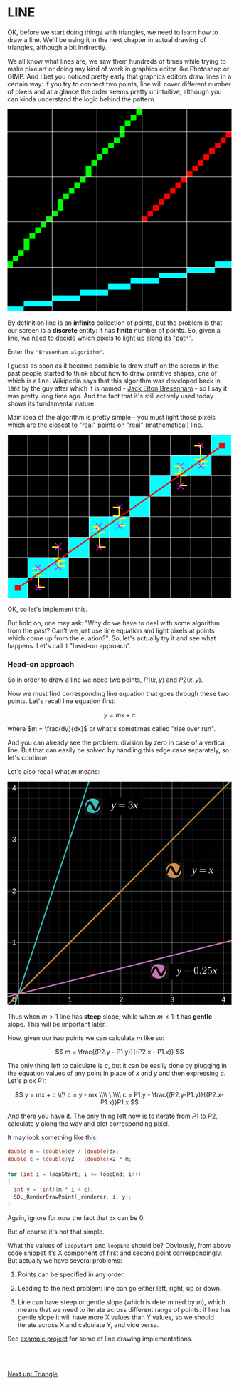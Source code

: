 # LINE

OK, before we start doing things with triangles, we need to learn how to draw a line. We'll be using it in the next chapter in actual drawing of triangles, although a bit indirectly. 

We all know what lines are, we saw them hundreds of times while trying to make pixelart or doing any kind of work in graphics editor like Photoshop or GIMP. And I bet you noticed pretty early that graphics editors draw lines in a certain way: if you try to connect two points, line will cover different number of pixels and at a glance the order seems pretty unintuitive, although you can kinda understand the logic behind the pattern.

<img title="" src="images/lines.png" alt="Several lines (zoomed out)" data-align="center">

By definition line is an **infinite** collection of points, but the problem is that our screen is a **discrete** entity: it has **finite** number of points. So, given a line, we need to decide which pixels to light up along its "path". 

Enter the `"Bresenham algorithm"`.

I guess as soon as it became possible to draw stuff on the screen in the past people started to think about how to draw primitive shapes, one of which is a line. Wikipedia says that this algorithm was developed back in `1962` by the guy after which it is named - [Jack Elton Bresenham](https://en.wikipedia.org/wiki/Bresenham%27s_line_algorithm) - so I say it was pretty long time ago. And the fact that it's still actively used today shows its fundamental nature.

Main idea of the algorithm is pretty simple - you must light those pixels which are the closest to "real" points on "real" (mathematical) line.

<img src="images/line-drawing.png" title="" alt="" data-align="center">

OK, so let's implement this.

But hold on, one may ask: "Why do we have to deal with some algorithm from the past? Can't we just use line equation and light pixels at points which come up from the euation?". So, let's actually try it and see what happens. Let's call it "head-on approach".

### Head-on approach

So in order to draw a line we need two points, $P1(x, y)$ and $P2(x, y)$.

Now we must find corresponding line equation that goes through these two points. Let's recall line equation first:

$$
y = mx + c
$$

where $m = \frac{dy}{dx}$ or what's sometimes called "rise over run". 

And you can already see the problem: division by zero in case of a vertical line. But that can easily be solved by handling this edge case separately, so let's continue.

Let's also recall what $m$ means:

![](images/line-m.png)

Thus when $m > 1$ line has **steep** slope, while when $m < 1$ it has **gentle** slope. This will be important later.

Now, given our two points we can calculate $m$ like so:

$$
m = \frac{(P2.y - P1.y)}{(P2.x - P1.x)}
$$

The only thing left to calculate is $c$, but it can be easily done by plugging in the equation values of any point in place of $x$ and $y$ and then expressing $c$. Let's pick $P1$:

$$
y = mx + c
\\\\
c = y - mx
\\\\
\ \\\\
c = P1.y - \frac{(P2.y-P1.y)}{(P2.x-P1.x)}P1.x
$$

And there you have it. The only thing left now is to iterate from $P1$ to $P2$, calculate $y$ along the way and plot corresponding pixel.

It may look something like this:

```cpp
double m = (double)dy / (double)dx;
double c = (double)y2 - (double)x2 * m;

for (int i = loopStart; i <= loopEnd; i++)
{
  int y = (int)(m * i + c);
  SDL_RenderDrawPoint(_renderer, i, y);
}
```

Again, ignore for now the fact that `dx` can be 0.

But of course it's not that simple.

What the values of `loopStart` and `loopEnd` should be? Obviously, from above code snippet it's X component of first and second point correspondingly. But actually we have several problems:

1. Points can be specified in any order.

2. Leading to the next problem: line can go either left, right, up or down.

3. Line can have steep or gentle slope (which is determined by $m$), which means that we need to iterate across different range of points: if line has gentle slope it will have more X values than Y values, so we should iterate across X and calculate Y, and vice versa.





See [example project](../tests/bresenham-hindu/) for some of line drawing implementations.









<br>

<br>

[ Next up: Triangle ](p2.md)
